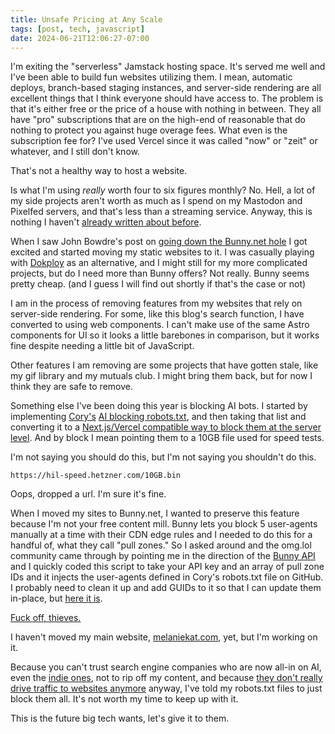```yaml
---
title: Unsafe Pricing at Any Scale
tags: [post, tech, javascript]
date: 2024-06-21T12:06:27-07:00
---
```


I'm exiting the "serverless" Jamstack hosting space. It's served me well and I've been able to build fun websites utilizing them. I mean, automatic deploys, branch-based staging instances, and server-side rendering are all excellent things that I think everyone should have access to. The problem is that it's either free or the price of a house with nothing in between. They all have "pro" subscriptions that are on the high-end of reasonable that do nothing to protect you against huge overage fees. What even is the subscription fee for? I've used Vercel since it was called "now" or "zeit" or whatever, and I still don't know.

That's not a healthy way to host a website.

Is what I'm using _really_ worth four to six figures monthly? No. Hell, a lot of my side projects aren't worth as much as I spend on my Mastodon and Pixelfed servers, and that's less than a streaming service. Anyway, this is nothing I haven't [already written about before](https://melkat.blog/p/jamstack-hosting).

When I saw John Bowdre's post on [going down the Bunny.net hole](https://runtimeterror.dev/further-down-the-bunny-hole/) I got excited and started moving my static websites to it. I was casually playing with [Dokploy](https://dokploy.com/) as an alternative, and I might still for my more complicated projects, but do I need more than Bunny offers? Not really. Bunny seems pretty cheap. (and I guess I will find out shortly if that's the case or not)

I am in the process of removing features from my websites that rely on server-side rendering. For some, like this blog's search function, I have converted to using web components. I can't make use of the same Astro components for UI so it looks a little barebones in comparison, but it works fine despite needing a little bit of JavaScript.

Other features I am removing are some projects that have gotten stale, like my gif library and my mutuals club. I might bring them back, but for now I think they are safe to remove.

Something else I've been doing this year is blocking AI bots. I started by implementing [Cory's](https://coryd.dev) [AI blocking robots.txt](https://github.com/ai-robots-txt/ai.robots.txt), and then taking that list and converting it to a [Next.js/Vercel compatible way to block them at the server level](https://paste.melanie.lol/no-ai--next.config.js). And by block I mean pointing them to a 10GB file used for speed tests.

I'm not saying you should do this, but I'm not saying you shouldn't do this.

```
https://hil-speed.hetzner.com/10GB.bin
```

Oops, dropped a url. I'm sure it's fine.

When I moved my sites to Bunny.net, I wanted to preserve this feature because I'm not your free content mill. Bunny lets you block 5 user-agents manually at a time with their CDN edge rules and I needed to do this for a handful of, what they call "pull zones." So I asked around and the omg.lol community came through by pointing me in the direction of the [Bunny API](https://docs.bunny.net/reference/pullzonepublic_addedgerule) and I quickly coded this script to take your API key and an array of pull zone IDs and it injects the user-agents defined in Cory's robots.txt file on GitHub. I probably need to clean it up and add GUIDs to it so that I can update them in-place, but [here it is](https://paste.melanie.lol/bunny-ai-blocking.js).

[Fuck off, thieves.](https://rknight.me/blog/perplexity-ai-is-lying-about-its-user-agent/)

I haven't moved my main website, [melaniekat.com](https://melaniekat.com), yet, but I'm working on it.

Because you can't trust search engine companies who are now all-in on AI, even the [indie ones](https://blog.mojeek.com/2024/04/mojeek-search-summary.html), not to rip off my content, and because [they don't really drive traffic to websites anymore](https://www.wheresyoured.at/the-men-who-killed-google/) anyway, I've told my robots.txt files to just block them all. It's not worth my time to keep up with it.

This is the future big tech wants, let's give it to them.

